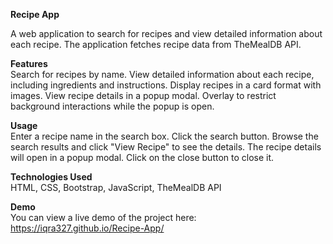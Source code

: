 **Recipe App**<br>

A web application to search for recipes and view detailed information about each recipe. The application fetches recipe data from TheMealDB API.

**Features**<br>
Search for recipes by name.
View detailed information about each recipe, including ingredients and instructions.
Display recipes in a card format with images.
View recipe details in a popup modal.
Overlay to restrict background interactions while the popup is open.

**Usage**<br>
Enter a recipe name in the search box.
Click the search button.
Browse the search results and click "View Recipe" to see the details.
The recipe details will open in a popup modal. Click on the close button to close it.

**Technologies Used**<br>
HTML,
CSS,
Bootstrap,
JavaScript,
TheMealDB API

**Demo**<br>
You can view a live demo of the project here: https://iqra327.github.io/Recipe-App/
